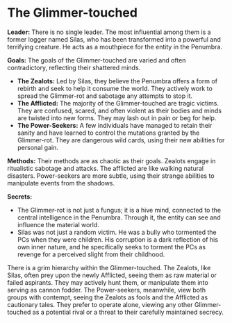 # The Glimmer-touched

**Leader:** There is no single leader. The most influential among them is a former logger named Silas, who has been transformed into a powerful and terrifying creature. He acts as a mouthpiece for the entity in the Penumbra.

**Goals:** The goals of the Glimmer-touched are varied and often contradictory, reflecting their shattered minds.
*   **The Zealots:** Led by Silas, they believe the Penumbra offers a form of rebirth and seek to help it consume the world. They actively work to spread the Glimmer-rot and sabotage any attempts to stop it.
*   **The Afflicted:** The majority of the Glimmer-touched are tragic victims. They are confused, scared, and often violent as their bodies and minds are twisted into new forms. They may lash out in pain or beg for help.
*   **The Power-Seekers:** A few individuals have managed to retain their sanity and have learned to control the mutations granted by the Glimmer-rot. They are dangerous wild cards, using their new abilities for personal gain.

**Methods:** Their methods are as chaotic as their goals. Zealots engage in ritualistic sabotage and attacks. The afflicted are like walking natural disasters. Power-seekers are more subtle, using their strange abilities to manipulate events from the shadows.

**Secrets:** 
*   The Glimmer-rot is not just a fungus; it is a hive mind, connected to the central intelligence in the Penumbra. Through it, the entity can see and influence the material world.
*   Silas was not just a random victim. He was a bully who tormented the PCs when they were children. His corruption is a dark reflection of his own inner nature, and he specifically seeks to torment the PCs as revenge for a perceived slight from their childhood.

There is a grim hierarchy within the Glimmer-touched. The Zealots, like Silas, often prey upon the newly Afflicted, seeing them as raw material or failed aspirants. They may actively hunt them, or manipulate them into serving as cannon fodder. The Power-seekers, meanwhile, view both groups with contempt, seeing the Zealots as fools and the Afflicted as cautionary tales. They prefer to operate alone, viewing any other Glimmer-touched as a potential rival or a threat to their carefully maintained secrecy.
